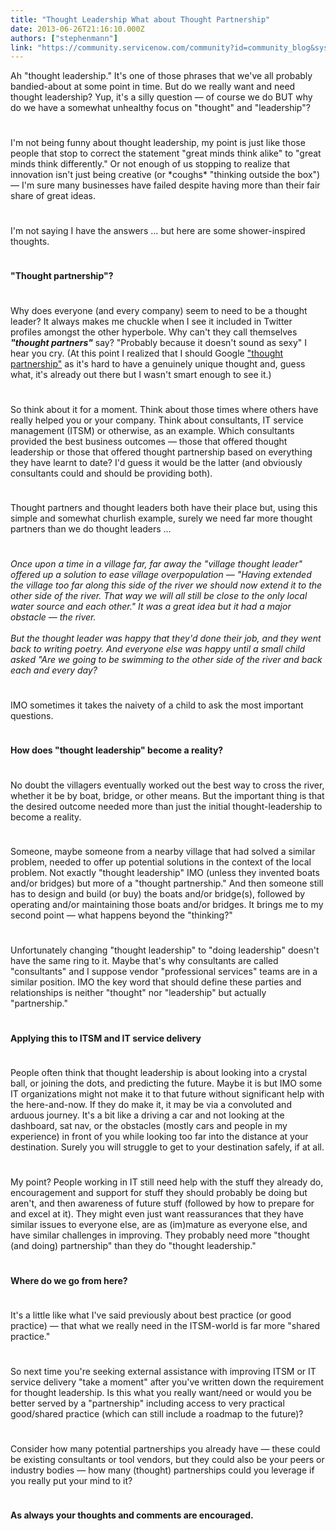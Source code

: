 ```yaml
---
title: "Thought Leadership What about Thought Partnership"
date: 2013-06-26T21:16:10.000Z
authors: ["stephenmann"]
link: "https://community.servicenow.com/community?id=community_blog&sys_id=8afc26a5dbd0dbc01dcaf3231f961917"
---
```

<p>Ah "thought leadership." It's one of those phrases that we've all probably bandied-about at some point in time. But do we really want and need thought leadership? Yup, it's a silly question — of course we do BUT why do we have a somewhat unhealthy focus on "thought" and "leadership"?</p><p style="min-height: 8pt; height: 8pt; padding: 0px;">  </p><p>I'm not being funny about thought leadership, my point is just like those people that stop to correct the statement "great minds think alike" to "great minds think differently." Or not enough of us stopping to realize that innovation isn't just being creative (or *coughs* "thinking outside the box") — I'm sure many businesses have failed despite having more than their fair share of great ideas.</p><p style="min-height: 8pt; height: 8pt; padding: 0px;">  </p><p>I'm not saying I have the answers … but here are some shower-inspired thoughts.</p><p style="min-height: 8pt; height: 8pt; padding: 0px;">  </p><p><strong>"Thought partnership"?</strong></p><p style="min-height: 8pt; height: 8pt; padding: 0px;">  </p><p>Why does everyone (and every company) seem to need to be a thought leader? It always makes me chuckle when I see it included in Twitter profiles amongst the other hyperbole. Why can't they call themselves <em><strong>"thought partners"</strong></em> say? "Probably because it doesn't sound as sexy" I hear you cry. (At this point I realized that I should Google <a title="k-external-small" class="jive-link-external-small" href="https://www.google.co.uk/search?q=thought+partnership" rel="nofollow" target="_blank">"thought partnership"</a> as it's hard to have a genuinely unique thought and, guess what, it's already out there but I wasn't smart enough to see it.)</p><p style="min-height: 8pt; height: 8pt; padding: 0px;">  </p><p>So think about it for a moment. Think about those times where others have really helped you or your company. Think about consultants, IT service management (ITSM) or otherwise, as an example. Which consultants provided the best business outcomes — those that offered thought leadership or those that offered thought partnership based on everything they have learnt to date? I'd guess it would be the latter (and obviously consultants could and should be providing both).</p><p style="min-height: 8pt; height: 8pt; padding: 0px;">  </p><p>Thought partners and thought leaders both have their place but, using this simple and somewhat churlish example, surely we need far more thought partners than we do thought leaders …</p><p style="min-height: 8pt; height: 8pt; padding: 0px;">  </p><p><em>Once upon a time in a village far, far away the "village thought leader" offered up a solution to ease village overpopulation — "Having extended the village too far along this side of the river we should now extend it to the other side of the river. That way we will all still be close to the only local water source and each other." It was a great idea but it had a major obstacle — the river.<br/><br/> But the thought leader was happy that they'd done their job, and they went back to writing poetry. And everyone else was happy until a small child asked "Are we going to be swimming to the other side of the river and back each and every day?<br/></em></p><p style="min-height: 8pt; height: 8pt; padding: 0px;">  </p><p>IMO sometimes it takes the naivety of a child to ask the most important questions.</p><p style="min-height: 8pt; height: 8pt; padding: 0px;">  </p><p><strong>How does "thought leadership" become a reality?</strong></p><p style="min-height: 8pt; height: 8pt; padding: 0px;">  </p><p>No doubt the villagers eventually worked out the best way to cross the river, whether it be by boat, bridge, or other means. But the important thing is that the desired outcome needed more than just the initial thought-leadership to become a reality.</p><p style="min-height: 8pt; height: 8pt; padding: 0px;">  </p><p>Someone, maybe someone from a nearby village that had solved a similar problem, needed to offer up potential solutions in the context of the local problem. Not exactly "thought leadership" IMO (unless they invented boats and/or bridges) but more of a "thought partnership." And then someone still has to design and build (or buy) the boats and/or bridge(s), followed by operating and/or maintaining those boats and/or bridges. It brings me to my second point — what happens beyond the "thinking?"</p><p style="min-height: 8pt; height: 8pt; padding: 0px;">  </p><p>Unfortunately changing "thought leadership" to "doing leadership" doesn't have the same ring to it. Maybe that's why consultants are called "consultants" and I suppose vendor "professional services" teams are in a similar position. IMO the key word that should define these parties and relationships is neither "thought" nor "leadership" but actually "partnership."</p><p style="min-height: 8pt; height: 8pt; padding: 0px;">  </p><p><strong>Applying this to ITSM and IT service delivery</strong></p><p style="min-height: 8pt; height: 8pt; padding: 0px;">  </p><p>People often think that thought leadership is about looking into a crystal ball, or joining the dots, and predicting the future. Maybe it is but IMO some IT organizations might not make it to that future without significant help with the here-and-now. If they do make it, it may be via a convoluted and arduous journey. It's a bit like a driving a car and not looking at the dashboard, sat nav, or the obstacles (mostly cars and people in my experience) in front of you while looking too far into the distance at your destination. Surely you will struggle to get to your destination safely, if at all.</p><p style="min-height: 8pt; height: 8pt; padding: 0px;">  </p><p>My point? People working in IT still need help with the stuff they already do, encouragement and support for stuff they should probably be doing but aren't, and then awareness of future stuff (followed by how to prepare for and excel at it). They might even just want reassurances that they have similar issues to everyone else, are as (im)mature as everyone else, and have similar challenges in improving. They probably need more "thought (and doing) partnership" than they do "thought leadership."</p><p style="min-height: 8pt; height: 8pt; padding: 0px;">  </p><p><strong>Where do we go from here?</strong></p><p style="min-height: 8pt; height: 8pt; padding: 0px;">  </p><p>It's a little like what I've said previously about best practice (or good practice) — that what we really need in the ITSM-world is far more "shared practice."</p><p style="min-height: 8pt; height: 8pt; padding: 0px;">  </p><p>So next time you're seeking external assistance with improving ITSM or IT service delivery "take a moment" after you've written down the requirement for thought leadership. Is this what you really want/need or would you be better served by a "partnership" including access to very practical good/shared practice (which can still include a roadmap to the future)?</p><p style="min-height: 8pt; height: 8pt; padding: 0px;">  </p><p>Consider how many potential partnerships you already have — these could be existing consultants or tool vendors, but they could also be your peers or industry bodies — how many (thought) partnerships could you leverage if you really put your mind to it?</p><p style="min-height: 8pt; height: 8pt; padding: 0px;">  </p><p><strong>As always your thoughts and comments are encouraged.</strong></p>